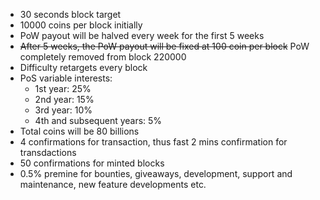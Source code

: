 - 30 seconds block target
- 10000 coins per block initially
- PoW payout will be halved every week for the first 5 weeks
- ~~After 5 weeks, the PoW payout will be fixed at 100 coin per block~~ PoW completely removed from block 220000
- Difficulty retargets every block 
- PoS variable interests:
	- 1st year: 25%
	- 2nd year: 15%
	- 3rd year: 10%
	- 4th and subsequent years: 5%
- Total coins will be 80 billions
- 4 confirmations for transaction, thus fast 2 mins confirmation for transdactions
- 50 confirmations for minted blocks
- 0.5% premine for bounties, giveaways, development, support and maintenance, new feature developments etc.



